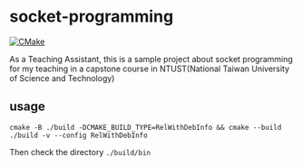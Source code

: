 # socket-programming
[![CMake](https://github.com/cw1997/socket-programming/actions/workflows/cmake.yml/badge.svg)](https://github.com/cw1997/socket-programming/actions/workflows/cmake.yml)

As a Teaching Assistant, this is a sample project about socket programming for my teaching in a capstone course in NTUST(National Taiwan University of Science and Technology)

## usage
    cmake -B ./build -DCMAKE_BUILD_TYPE=RelWithDebInfo && cmake --build ./build -v --config RelWithDebInfo

Then check the directory `./build/bin`
